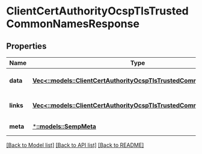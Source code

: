 # ClientCertAuthorityOcspTlsTrustedCommonNamesResponse

## Properties
Name | Type | Description | Notes
------------ | ------------- | ------------- | -------------
**data** | [**Vec<::models::ClientCertAuthorityOcspTlsTrustedCommonName>**](ClientCertAuthorityOcspTlsTrustedCommonName.md) |  | [optional] [default to null]
**links** | [**Vec<::models::ClientCertAuthorityOcspTlsTrustedCommonNameLinks>**](ClientCertAuthorityOcspTlsTrustedCommonNameLinks.md) |  | [optional] [default to null]
**meta** | [***::models::SempMeta**](SempMeta.md) |  | [default to null]

[[Back to Model list]](../README.md#documentation-for-models) [[Back to API list]](../README.md#documentation-for-api-endpoints) [[Back to README]](../README.md)


